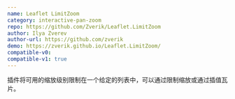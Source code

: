 ```yaml
---
name: Leaflet LimitZoom
category: interactive-pan-zoom
repo: https://github.com/Zverik/Leaflet.LimitZoom
author: Ilya Zverev
author-url: https://github.com/zverik
demo: https://zverik.github.io/Leaflet.LimitZoom/
compatible-v0:
compatible-v1: true
---
```


插件将可用的缩放级别限制在一个给定的列表中，可以通过限制缩放或通过插值瓦片。
